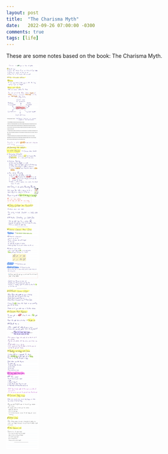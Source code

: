 ```yaml
---
layout: post
title:  "The Charisma Myth"
date:   2022-09-26 07:00:00 -0300
comments: true
tags: [life]
---
```


These are some notes based on the book: The Charisma Myth.

![the-charisma-myth](/resources/the-charisma-myth/charisma-myth.jpg)